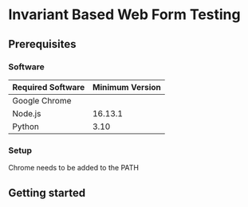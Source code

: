 # Invariant Based Web Form Testing

## Prerequisites

### Software

| Required Software | Minimum Version |
| ----------------- | --------------- |
| Google Chrome     |                 |
| Node.js           | 16.13.1         |
| Python            | 3.10            |

### Setup

Chrome needs to be added to the PATH

## Getting started
